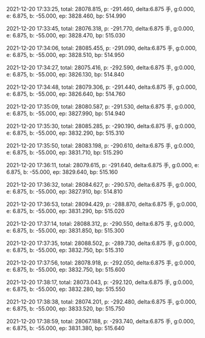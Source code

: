 2021-12-20 17:33:25, total: 28078.815, p: -291.460, delta:6.875 手, g:0.000, e: 6.875, b: -55.000, ep: 3828.460, bp: 514.990

2021-12-20 17:33:45, total: 28076.318, p: -291.770, delta:6.875 手, g:0.000, e: 6.875, b: -55.000, ep: 3828.470, bp: 515.030

2021-12-20 17:34:06, total: 28085.455, p: -291.090, delta:6.875 手, g:0.000, e: 6.875, b: -55.000, ep: 3828.510, bp: 514.950

2021-12-20 17:34:27, total: 28075.416, p: -292.590, delta:6.875 手, g:0.000, e: 6.875, b: -55.000, ep: 3826.130, bp: 514.840

2021-12-20 17:34:48, total: 28079.306, p: -291.440, delta:6.875 手, g:0.000, e: 6.875, b: -55.000, ep: 3826.640, bp: 514.760

2021-12-20 17:35:09, total: 28080.587, p: -291.530, delta:6.875 手, g:0.000, e: 6.875, b: -55.000, ep: 3827.990, bp: 514.940

2021-12-20 17:35:30, total: 28085.285, p: -290.190, delta:6.875 手, g:0.000, e: 6.875, b: -55.000, ep: 3832.290, bp: 515.310

2021-12-20 17:35:50, total: 28083.198, p: -290.610, delta:6.875 手, g:0.000, e: 6.875, b: -55.000, ep: 3831.710, bp: 515.290

2021-12-20 17:36:11, total: 28079.615, p: -291.640, delta:6.875 手, g:0.000, e: 6.875, b: -55.000, ep: 3829.640, bp: 515.160

2021-12-20 17:36:32, total: 28084.627, p: -290.570, delta:6.875 手, g:0.000, e: 6.875, b: -55.000, ep: 3827.910, bp: 514.810

2021-12-20 17:36:53, total: 28094.429, p: -288.870, delta:6.875 手, g:0.000, e: 6.875, b: -55.000, ep: 3831.290, bp: 515.020

2021-12-20 17:37:14, total: 28088.312, p: -290.550, delta:6.875 手, g:0.000, e: 6.875, b: -55.000, ep: 3831.850, bp: 515.300

2021-12-20 17:37:35, total: 28088.502, p: -289.730, delta:6.875 手, g:0.000, e: 6.875, b: -55.000, ep: 3832.750, bp: 515.310

2021-12-20 17:37:56, total: 28078.918, p: -292.050, delta:6.875 手, g:0.000, e: 6.875, b: -55.000, ep: 3832.750, bp: 515.600

2021-12-20 17:38:17, total: 28073.043, p: -292.120, delta:6.875 手, g:0.000, e: 6.875, b: -55.000, ep: 3832.280, bp: 515.550

2021-12-20 17:38:38, total: 28074.201, p: -292.480, delta:6.875 手, g:0.000, e: 6.875, b: -55.000, ep: 3833.520, bp: 515.750

2021-12-20 17:38:59, total: 28067.188, p: -293.740, delta:6.875 手, g:0.000, e: 6.875, b: -55.000, ep: 3831.380, bp: 515.640